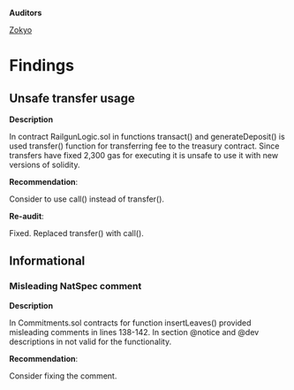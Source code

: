 **Auditors**

[Zokyo](https://x.com/zokyo_io)

# Findings

## Unsafe transfer usage

**Description**

In contract RailgunLogic.sol in functions transact() and generateDeposit() is used transfer()
function for transferring fee to the treasury contract. Since transfers have fixed 2,300 gas for
executing it is unsafe to use it with new versions of solidity.

**Recommendation**:

Consider to use call() instead of transfer().

**Re-audit**:

Fixed. Replaced transfer() with call().

## Informational

### Misleading NatSpec comment

**Description**

In Commitments.sol contracts for function insertLeaves() provided misleading comments in
lines 138-142. In section @notice and @dev descriptions in not valid for the functionality.

**Recommendation**:

Consider fixing the comment.
